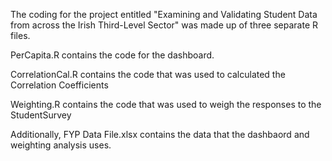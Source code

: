The coding for the project entitled "Examining and Validating Student Data from across the Irish Third-Level Sector" was made up of three separate R files. 

PerCapita.R contains the code for the dashboard.

CorrelationCal.R contains the code that was used to calculated the Correlation Coefficients

Weighting.R contains the code that was used to weigh the responses to the StudentSurvey

Additionally, FYP Data File.xlsx contains the data that the dashbaord and weighting analysis uses.
